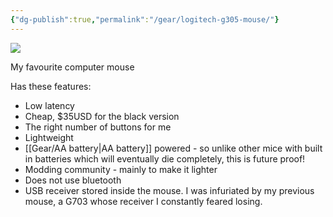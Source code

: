 ```yaml
---
{"dg-publish":true,"permalink":"/gear/logitech-g305-mouse/"}
---
```


![](https://resource.logitechg.com/w_692,c_limit,q_auto,f_auto,dpr_2.0/d_transparent.gif/content/dam/gaming/en/products/g305/g305-white-gallery-1.png?v=1%202x,%20https://resource.logitechg.com/w_692,c_limit,q_auto,f_auto,dpr_1.0/d_transparent.gif/content/dam/gaming/en/products/g305/g305-white-gallery-1.png?v=1%201x)

My favourite computer mouse

Has these features:
- Low latency
- Cheap, $35USD for the black version
- The right number of buttons for me
- Lightweight
- [[Gear/AA battery\|AA battery]] powered - so unlike other mice with built in batteries which will eventually die completely, this is future proof!
- Modding community - mainly to make it lighter
- Does not use bluetooth
- USB receiver stored inside the mouse. I was infuriated by my previous mouse, a G703 whose receiver I constantly feared losing.
